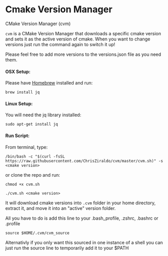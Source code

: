 # Cmake Version Manager
CMake Version Manager (cvm)

`cvm` is a CMake Version Manager that downloads a specific cmake version and sets it as the active version of cmake. When you want to change versions just run the command again to switch it up!

Please feel free to add more versions to the versions.json file as you need them.

#### OSX Setup:
Please have [Homebrew](https://brew.sh/) installed and run:

`brew install jq` 

#### Linux Setup:
You will need the jq library installed:

`sudo apt-get install jq`

#### Run Script:

From terminal, type:

`/bin/bash -c "$(curl -fsSL https://raw.githubusercontent.com/ChrisZiraldo/cvm/master/cvm.sh)" -s <cmake version>`

or clone the repo and run:

`chmod +x cvm.sh`

`./cvm.sh <cmake version>`


It will download cmake versions <cmake version> into `.cvm` folder in your home directory, extract it, and move it into an "active" version folder. 

All you have to do is add this line to your .bash_profile, .zshrc, .bashrc or .profile

`source $HOME/.cvm/cvm_source`

Alternativly if you only want this sourced in one instance of a shell you can just run the source line to temporarily add it to your $PATH

